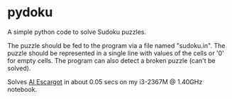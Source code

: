 pydoku
======

A simple python code to solve Sudoku puzzles.

The puzzle should be fed to the program via a file named "sudoku.in". The puzzle should be represented in a single line with values of the cells or '0' for empty cells. The program can also detect a broken puzzle (can't be solved).

Solves [AI Escargot](http://usatoday30.usatoday.com/news/offbeat/2006-11-06-sudoku_x.htm) in about 0.05 secs on my i3-2367M @ 1.40GHz notebook.
